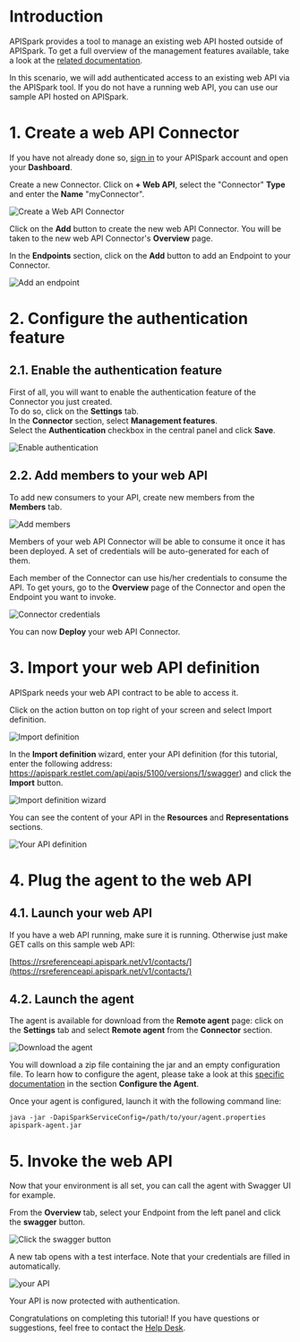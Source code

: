 # Introduction

APISpark provides a tool to manage an existing web API hosted outside of APISpark. To get a full overview of the management features available, take a look at the [related documentation](/technical-resources/apispark/guide/manage/connectors).

In this scenario, we will add authenticated access to an existing web API via the APISpark tool. If you do not have a running web API, you can use our sample API hosted on APISpark.

# 1. Create a web API Connector

If you have not already done so, <a href="
https://apispark.restlet.com/signin" target="_blank">sign in</a> to your APISpark account and open your **Dashboard**.

Create a new Connector. Click on **+ Web API**, select the "Connector" **Type** and enter the **Name** "myConnector".

![Create a Web API Connector](images/create-connector.jpg "Create a Web API Connector")

Click on the **Add** button to create the new web API Connector. You will be taken to the new web API Connector's **Overview** page.

In the **Endpoints** section, click on the **Add** button to add an Endpoint to your Connector.

![Add an endpoint](images/add-an-endpoint.jpg "Add an endpoint")

# 2. Configure the authentication feature

## 2.1. Enable the authentication feature

First of all, you will want to enable the authentication feature of the Connector you just created.  
To do so, click on the **Settings** tab.  
In the **Connector** section, select **Management features**.  
Select the **Authentication** checkbox in the central panel and click **Save**.

![Enable authentication](images/enable-authentication.jpg "Enable authentication")

## 2.2. Add members to your web API

To add new consumers to your API, create new members from the **Members** tab.

![Add members](images/add-members.jpg "Add members")

Members of your web API Connector will be able to consume it once it has been deployed. A set of credentials will be auto-generated for each of them.

Each member of the Connector can use his/her credentials to consume the API. To get yours, go to the **Overview** page of the Connector and open the Endpoint you want to invoke.

![Connector credentials](images/connector-credentials.jpg "Connector credentials")

You can now **Deploy** your web API Connector.

# 3. Import your web API definition

APISpark needs your web API contract to be able to access it.

Click on the action button on top right of your screen and select Import definition.

![Import definition](images/import-definition.jpg "Import definition")

In the **Import definition** wizard, enter your API definition (for this tutorial, enter the following address: https://apispark.restlet.com/api/apis/5100/versions/1/swagger) and click the **Import** button.

![Import definition wizard](images/import-def-wizard.jpg "Import definition wizard")

You can see the content of your API in the **Resources** and **Representations** sections.

![Your API definition](images/your-api-definition.jpg "Your API definition")

# 4. Plug the agent to the web API

## 4.1. Launch your web API

If you have a web API running, make sure it is running. Otherwise just make GET calls on this sample web API:

[https://rsreferenceapi.apispark.net/v1/contacts/](https://rsreferenceapi.apispark.net/v1/contacts/)

## 4.2. Launch the agent

The agent is available for download from the **Remote agent** page: click on the **Settings** tab and select **Remote agent** from the **Connector** section.

![Download the agent](images/download-agent.jpg "Download the agent")

You will download a zip file containing the jar and an empty configuration file. To learn how to configure the agent, please take a look at this [specific documentation](https://restlet.com/technical-resources/apispark/guide/manage/remote-agent) in the section **Configure the Agent**.

Once your agent is configured, launch it with the following command line:

```
java -jar -DapiSparkServiceConfig=/path/to/your/agent.properties apispark-agent.jar
```

# 5. Invoke the web API

Now that your environment is all set, you can call the agent with Swagger UI for example.

From the **Overview** tab, select your Endpoint from the left panel and click the **swagger** button.

![Click the swagger button](images/connector-swagger-button.jpg "Click the swagger button")

A new tab opens with a test interface. Note that your credentials are filled in automatically.

![your API](images/connector-swagger-ui.jpg "your API")

Your API is now protected with authentication.

Congratulations on completing this tutorial! If you have questions or suggestions, feel free to contact the <a href="http://support.restlet.com/" target="_blank">Help Desk</a>.
